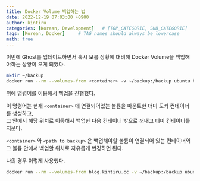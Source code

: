 ```yaml
---
title: Docker Volume 백업하는 법
date: 2022-12-19 07:03:00 +0900
author: kintiru
categories: [Korean, Development]   # [TOP_CATEGORIE, SUB_CATEGORIE]
tags: [Korean, Docker]     # TAG names should always be lowercase
math: true
---
```


이번에 Ghost를 업데이트하면서 혹시 모를 상황에 대비해 Docker Volume을 백업해야하는 상황이 오게 되었다.

```sh
mkdir ~/backup
docker run --rm --volumes-from <container> -v ~/backup:/backup ubuntu bash -c "cd <path to backup> && tar cvf /backup/backup.tar ."
```

위에 명령어를 이용해서 백업을 진행했다.

이 명령어는 현재 `<container>` 에 연결되어있는 볼륨을 마운트한 더미 도커 컨테이너를 생성하고,\
그 안에서 해당 위치로 이동해서 백업한 다음 컨테이너 밖으로 꺼내고 더미 컨테이너를 지운다.

`<container>` 와 `<path to backup>` 은 백업해야할 볼륨이 연결되어 있는 컨테이너와 그 볼륨 안에서 백업할 위치로 자유롭게 변경하면 된다.

나의 경우 이렇게 사용했다.

```sh
docker run --rm --volumes-from blog.kintiru.cc -v ~/backup:/backup ubuntu bash -c "cd /var/lib/ghost && tar cvf /backup/ghost.tar ."
```